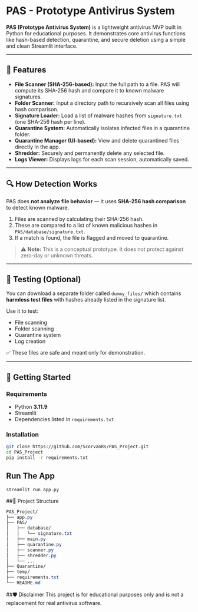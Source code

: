 # PAS - Prototype Antivirus System

**PAS (Prototype Antivirus System)** is a lightweight antivirus MVP built in Python for educational purposes. It demonstrates core antivirus functions like hash-based detection, quarantine, and secure deletion using a simple and clean Streamlit interface.

---

## 🧩 Features

- **File Scanner (SHA-256-based):** Input the full path to a file. PAS will compute its SHA-256 hash and compare it to known malware signatures.
- **Folder Scanner:** Input a directory path to recursively scan all files using hash comparison.
- **Signature Loader:** Load a list of malware hashes from `signature.txt` (one SHA-256 hash per line).
- **Quarantine System:** Automatically isolates infected files in a quarantine folder.
- **Quarantine Manager (UI-based):** View and delete quarantined files directly in the app.
- **Shredder:** Securely and permanently delete any selected file.
- **Logs Viewer:** Displays logs for each scan session, automatically saved.

---

## 🔍 How Detection Works

PAS does **not analyze file behavior** — it uses **SHA-256 hash comparison** to detect known malware.

1. Files are scanned by calculating their SHA-256 hash.
2. These are compared to a list of known malicious hashes in `PAS/database/signature.txt`.
3. If a match is found, the file is flagged and moved to quarantine.

> ⚠️ **Note:** This is a conceptual prototype. It does not protect against zero-day or unknown threats.

---

## 🧪 Testing (Optional)

You can download a separate folder called `dummy_files/` which contains **harmless test files** with hashes already listed in the signature list.

Use it to test:
- File scanning
- Folder scanning
- Quarantine system
- Log creation

✅ These files are safe and meant only for demonstration.

---

## 🚀 Getting Started

### Requirements

- Python **3.11.9**
- Streamlit
- Dependencies listed in `requirements.txt`

### Installation

```bash
git clone https://github.com/ScorvanRs/PAS_Project.git
cd PAS_Project
pip install -r requirements.txt
```

## Run The App


```bash
streamlit run app.py
```




##📁 Project Structure

```css
PAS_Project/
├── app.py
├── PAS/
│   ├── database/
│   │   └── signature.txt
│   ├── main.py
│   ├── quarantine.py
│   ├── scanner.py
│   ├── shredder.py
│   └── ...
├── Quarantine/
├── temp/
├── requirements.txt
└── README.md
```


##🛡 Disclaimer
This project is for educational purposes only and is not a replacement for real antivirus software.
